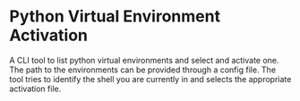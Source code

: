# Python Virtual Environment Activation

A CLI tool to list python virtual environments and select and activate one.
The path to the environments can be provided through a config file.
The tool tries to identify the shell you are currently in and selects 
the appropriate activation file.

